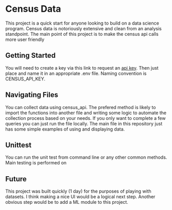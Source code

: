 # Census Data 
This project is a quick start for anyone looking to build on a data science program. Census data is notoriously extensive and clean from an analysis standpoint. The main point of this project is to make the census api calls more user friendly

## Getting Started
You will need to create a key via this link to request an [api key](https://api.census.gov/data/key_signup.html "census api key"). Then just place and name it in an appropriate .env file. Naming convention is CENSUS_API_KEY.

## Navigating Files
You can collect data using census_api. The prefered method is likely to import the functions into another file and writing some logic to automate the collection process based on your needs. If you only want to complete a few queries you can just run the file locally. The main file in this repository just has some simple examples of using and displaying data.

## Unittest
You can run the unit test from command line or any other common methods. Main testing is performed on 

## Future
This project was built quickly (1 day) for the purposes of playing with datasets. I think making a nice UI would be a logical next step. Another obvious step would be to add a ML module to this project. 